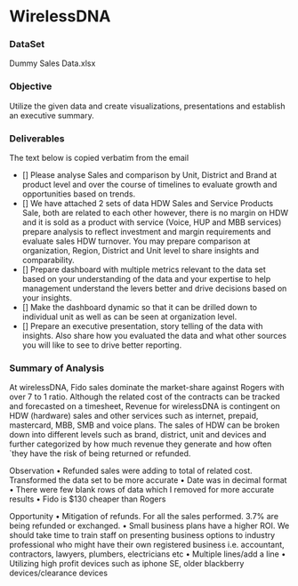 # WirelessDNA


### DataSet

Dummy Sales Data.xlsx


### Objective

Utilize the given data and create visualizations, presentations and establish an executive summary.

### Deliverables 

The text below is copied verbatim from the email

- [] Please analyse Sales and comparison by Unit, District and Brand at product level and over the course of timelines to evaluate growth and opportunities based on trends.
- [] We have attached 2 sets of data HDW Sales and Service Products Sale, both are related to each other however, there is no margin on HDW and it is sold as a product with service (Voice, HUP and MBB services) prepare analysis to reflect investment and margin requirements and evaluate sales HDW turnover. You may prepare comparison at organization, Region, District and Unit level to share insights and comparability.
- [] Prepare dashboard with multiple metrics relevant to the data set based on your understanding of the data and your expertise to help management understand the levers better and drive decisions based on your insights.
- [] Make the dashboard dynamic so that it can be drilled down to individual unit as well as can be seen at organization level.
- [] Prepare an executive presentation, story telling of the data with insights. Also share how you evaluated the data and what other sources you will like to see to drive better reporting.

### Summary of Analysis

At wirelessDNA, Fido sales dominate the market-share against Rogers with over 7 to 1 ratio. Although the related cost of the contracts can be tracked and forecasted on a timesheet, Revenue for wirelessDNA is contingent on HDW (hardware) sales and other services such as internet, prepaid, mastercard, MBB, SMB and voice plans. The sales of HDW can be broken down into different levels such as brand, district, unit and devices and further categorized by how much revenue they generate and how often `they have the risk of being returned or refunded.





Observation
•	Refunded sales were adding to total of related cost. Transformed the data set to be more accurate
•	Date was in decimal format
•	There were few blank rows of data which I removed for more accurate results
•	Fido is $130 cheaper than Rogers


Opportunity
•	Mitigation of refunds. For all the sales performed. 3.7% are being refunded or exchanged. 
•	Small business plans have a higher ROI. We should take time to train staff on presenting business options to industry professional who might have their own registered business i.e. accountant, contractors, lawyers, plumbers, electricians etc
•	Multiple lines/add a line
•	Utilizing high profit devices such as iphone SE, older blackberry devices/clearance devices
